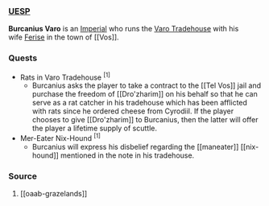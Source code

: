 ### [UESP](https://en.uesp.net/wiki/Morrowind:Burcanius_Varo)
**Burcanius Varo** is an [Imperial](https://en.uesp.net/wiki/Morrowind:Imperial "Morrowind:Imperial") who runs the [Varo Tradehouse](https://en.uesp.net/wiki/Morrowind:Varo_Tradehouse "Morrowind:Varo Tradehouse") with his wife [Ferise](https://en.uesp.net/wiki/Morrowind:Ferise_Varo "Morrowind:Ferise Varo") in the town of [[Vos]].
### Quests
* Rats in Varo Tradehouse <sup>[1]</sup>
	* Burcanius asks the player to take a contract to the [[Tel Vos]] jail and purchase the freedom of [[Dro'zharim]] on his behalf so that he can serve as a rat catcher in his tradehouse which has been afflicted with rats since he ordered cheese from Cyrodiil. If the player chooses to give [[Dro'zharim]] to Burcanius, then the latter will offer the player a lifetime supply of scuttle.
* Mer-Eater Nix-Hound <sup>[1]</sup>
	* Burcanius will express his disbelief regarding the [[maneater]] [[nix-hound]] mentioned in the note in his tradehouse.
### Source
1. [[oaab-grazelands]]